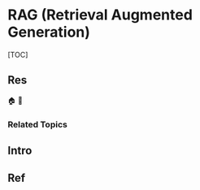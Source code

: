 # RAG (Retrieval Augmented Generation)

[TOC]



## Res
🏠 
🚧 


### Related Topics



## Intro



## Ref
[👍 Fine-Tuning, PEFT, Prompt Engineering, and RAG]: https://deci.ai/blog/fine-tuning-peft-prompt-engineering-and-rag-which-one-is-right-for-you/
